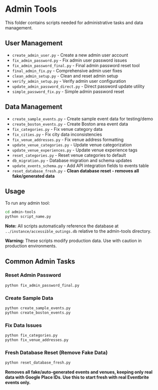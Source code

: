 # Admin Tools

This folder contains scripts needed for administrative tasks and data management.

## User Management
- `create_admin_user.py` - Create a new admin user account
- `fix_admin_password.py` - Fix admin user password issues
- `fix_admin_password_final.py` - Final admin password reset tool
- `final_admin_fix.py` - Comprehensive admin user fixes
- `clean_admin_setup.py` - Clean and reset admin setup
- `verify_admin_setup.py` - Verify admin user configuration
- `update_admin_password_direct.py` - Direct password update utility
- `simple_password_fix.py` - Simple admin password reset

## Data Management
- `create_sample_events.py` - Create sample event data for testing/demo
- `create_boston_events.py` - Create Boston area event data
- `fix_categories.py` - Fix venue category data
- `fix_cities.py` - Fix city data inconsistencies
- `fix_venue_addresses.py` - Fix venue address formatting
- `update_venue_categories.py` - Update venue categorization
- `update_venue_experiences.py` - Update venue experience tags
- `reset_categories.py` - Reset venue categories to default
- `db_migration.py` - Database migration and schema updates
- `update_events_schema.py` - Add API integration fields to events table
- `reset_database_fresh.py` - **Clean database reset - removes all fake/generated data**

## Usage

To run any admin tool:
```bash
cd admin-tools
python script_name.py
```

**Note:** All scripts automatically reference the database at `../instance/accessible_outings.db` relative to the admin-tools directory.

**Warning:** These scripts modify production data. Use with caution in production environments.

## Common Admin Tasks

### Reset Admin Password
```bash
python fix_admin_password_final.py
```

### Create Sample Data
```bash
python create_sample_events.py
python create_boston_events.py
```

### Fix Data Issues
```bash
python fix_categories.py
python fix_venue_addresses.py
```

### Fresh Database Reset (Remove Fake Data)
```bash
python reset_database_fresh.py
```
**Removes all fake/auto-generated events and venues, keeping only real data with Google Place IDs. Use this to start fresh with real Eventbrite events only.**